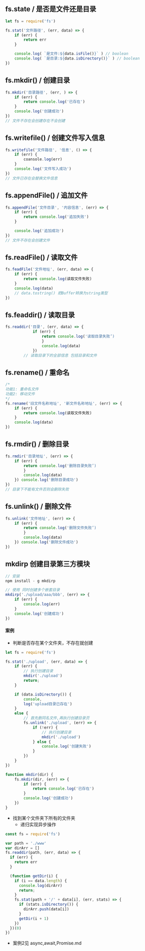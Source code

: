 ## fs.state  / 是否是文件还是目录

``` javascript
let fs = require('fs')

fs.stat('文件路径', (err, data) => {
    if (err) {
        return err
    }

    console.log( `是文件:${data.isFile()}` ) // boolean
    console.log( `是目录:${data.isDirectory()}` ) // boolean
})
```

## fs.mkdir() / 创建目录

``` javascript
fs.mkdir('目录路径', (err, ) => {
    if (err) {
        return console.log('已存在')
    }
    console.log('创建成功')
})
// 文件不存在会创建存在不会创建
```

## fs.writefile() / 创建文件写入信息

``` javascript
fs.writefile('文件路径', '信息', () => {
    if (err) {
        coansole.log(err)
    }
    console.log('文件写入成功')
})
// 文件已存在会替换文件信息
```

## fs.appendFile() / 追加文件

``` javascript
fs.appendFile('文件目录', '内容信息', (err) => {
    if (err) {
        return console.log('追加失败')
    }

    console.log('追加成功')
})
// 文件不存在会创建文件
```

## fs.readFile() / 读取文件

``` javascript
fs.feadFile('文件地址', (err, data) => {
    if (err) {
        return console.log(读取文件失败)
    }
    console.log(data)
    // data.tostring() 把Buffer转换为string类型
})
```

## fs.feaddir() / 读取目录

``` javascript
fs.readdir('目录', (err, data) => {
            if (err) {
                return console.log('读取目录失败’)
                }
                console.log(data)
            })
        // 读取目录下的全部信息 包括目录和文件
```

## fs.rename() / 重命名

``` javascript
/* 
功能1: 重命名文件
功能2: 移动文件
*/
fs.rename('旧文件名称地址', '新文件名称地址', (err) => {
    if (err) {
        return console.log(读取文件失败)
    }
    console.log(data)
})
```

## fs.rmdir() / 删除目录

``` javascript
fs.rmdir('目录地址', (err) => {
    if (err) {
        return console.log('删除目录失败’)
        }
        console.log(data)
    }) console.log('删除目录成功')
})
// 目录下不能有文件否则会删除失败
```

## fs.unlink() / 删除文件

``` javascript
fs.unlink('文件地址', (err) => {
    if (err) {
        return console.log('删除文件失败’)
        }
        console.log(data)
    }) console.log('删除文件成功')
})
```

## mkdirp 创建目录第三方模块

``` javascript
// 安装
npm install - g mkdirp

// 使用 同时创建多个嵌套目录
mkdirp('./upload/aaa/bbb', (err) => {
    if (err) {
        console.log(err)
    }
    console.log('创建成功')
})
```

#### 案例

* 判断是否存在某个文件夹，不存在就创建

``` javascript
let fs = require('fs')

fs.stat('./upload', (err, data) => {
    if (err) {
        // 执行创建目录
        mkdir('./upload')
        return;
    }

    if (data.isDirectory()) {
        console,
        log('upload目录已存在')
    }
    else {
        // 首先删同名文件,再执行创建目录页
        fs.unlink('./upload', (err) => {
            if (!err) {
                // 执行创建目录
                mkdir('./upload')
            } else {
                console.log('创建失败')
            }
        })
    }
})

function mkdir(dir) {
    fs.mkdir(dir, (err) => {
        if (err) {
            return console.log('已存在')
        }
        console.log('创建成功')
    })
}
```

+ 找到某个文件夹下所有的文件夹
  - 递归实现异步操作
```javascript
const fs = require('fs')

var path = './www'
var dirArr = []
fs.readdir(path, (err, data) => {
  if (err) {
    return err
  }

  (function getDir(i) {
    if (i == data.length) {
      console.log(dirArr)
      return;
    }
    fs.stat(path + '/' + data[i], (err, stats) => {
      if (stats.isDirectory()) {
        dirArr.push(data[i])
      }
      getDir(i + 1)
    })
  })(0)
})
```

+ 案例2见 async,await,Promise.md